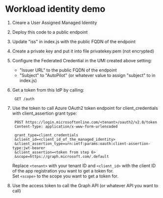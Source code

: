 # Workload identity demo

1. Creare a User Assigned Managed Identity
2. Deploy this code to a public endpoint
3. Update "iss" in index.js with the public FQDN of the endpoint
4. Create a private key and put it into file privatekey.pem (not encrypted)
5. Configure the Federated Credential in the UMI created above setting:
   - "Issuer URL" to the public FQDN of the endpoint
   - "Subject" to "AutoPilot" (or whatever value to assign "subject" to in index.js)
6. Get a token from this IdP by calling:

        GET /auth

7. Use the token to call Azure OAuth2 token endpoint for client_credentials with client_assertion grant type:

        POST https://login.microsoftonline.com/<tenant>/oauth2/v2.0/token
        Content-Type: application/x-www-form-urlencoded

        grant_type=client_credentials
        &client_id=<client_id_of_the_managed_identity>
        &client_assertion_type=urn:ietf:params:oauth:client-assertion-type:jwt-bearer
        &client_assertion=<token from step 6>
        &scope=https://graph.microsoft.com/.default

    Replace `<tenant>` with your tenant ID and `<client_id>` with the client ID of the app registration you want to get a token for.  
    Set `<scope>` to the scope you want to get a token for.

8. Use the access token to call the Graph API (or whatever API you want to call)
